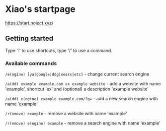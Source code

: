 # Xiao's startpage

https://start.noject.xyz/

## Getting started

Type ':' to use shortcuts, type '/' to use a command.

### Available commands

`/e(ngine) [ya|google|ddg|searx|etc]` - change current search engine

`/a(dd) example example.com ex example website` - add a website with name
'example', shortcut 'ex' and (optional) a description 'example website'

`/a(dd) e(ngine) example example.com/?q=` - add a new search engine with name 'example'

`/r(emove) example` - remove a website with name 'example'

`/r(emove) e(ngine) example` - remove a search engine with name 'example'
